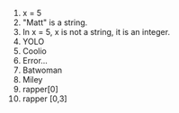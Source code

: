 1. x = 5
2. "Matt" is a string.
3. In x = 5, x is not a string, it is an integer.
4. YOLO
5. Coolio
6. Error...
7. Batwoman
8. Miley
9. rapper[0]
10. rapper [0,3]